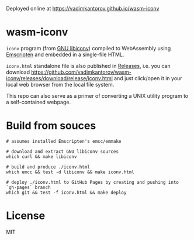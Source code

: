 Deployed online at https://vadimkantorov.github.io/wasm-iconv

# wasm-iconv
`iconv` program (from [GNU libiconv](https://www.gnu.org/software/libiconv)) compiled to WebAssembly using [Emscripten](https://github.com/emscripten-core/emscripten) and embedded in a single-file HTML.

`iconv.html` standalone file is also published in [Releases](../../releases), i.e. you can download https://github.com/vadimkantorov/wasm-iconv/releases/download/release/iconv.html and just click/open it in your local web browser from the local file system.

This repo can also serve as a primer of converting a UNIX utility program to a self-contained webpage.

# Build from souces

```shell
# assumes installed Emscripten's emcc/emmake

# download and extract GNU libiconv sources
which curl && make libiconv

# build and produce ./iconv.html
which emcc && test -d libiconv && make iconv.html

# deploy ./iconv.html to GitHub Pages by creating and pushing into `gh-pages` branch
which git && test -f iconv.html && make deploy
```

# License
MIT
